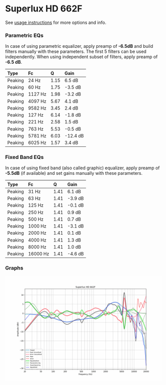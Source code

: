 # Superlux HD 662F
See [usage instructions](https://github.com/jaakkopasanen/AutoEq#usage) for more options and info.

### Parametric EQs
In case of using parametric equalizer, apply preamp of **-6.5dB** and build filters manually
with these parameters. The first 5 filters can be used independently.
When using independent subset of filters, apply preamp of **-6.5 dB**.

| Type    | Fc      |    Q | Gain     |
|:--------|:--------|:-----|:---------|
| Peaking | 24 Hz   | 1.15 | 6.5 dB   |
| Peaking | 60 Hz   | 1.75 | -3.5 dB  |
| Peaking | 1127 Hz | 1.98 | -3.2 dB  |
| Peaking | 4097 Hz | 5.67 | 4.1 dB   |
| Peaking | 9582 Hz | 3.45 | 2.4 dB   |
| Peaking | 127 Hz  | 6.14 | -1.8 dB  |
| Peaking | 221 Hz  | 2.58 | 1.5 dB   |
| Peaking | 763 Hz  | 5.53 | -0.5 dB  |
| Peaking | 5781 Hz | 6.03 | -12.4 dB |
| Peaking | 6025 Hz | 1.57 | 3.4 dB   |

### Fixed Band EQs
In case of using fixed band (also called graphic) equalizer, apply preamp of **-5.5dB**
(if available) and set gains manually with these parameters.

| Type    | Fc       |    Q | Gain    |
|:--------|:---------|:-----|:--------|
| Peaking | 31 Hz    | 1.41 | 6.1 dB  |
| Peaking | 63 Hz    | 1.41 | -3.9 dB |
| Peaking | 125 Hz   | 1.41 | -0.1 dB |
| Peaking | 250 Hz   | 1.41 | 0.9 dB  |
| Peaking | 500 Hz   | 1.41 | 0.7 dB  |
| Peaking | 1000 Hz  | 1.41 | -3.1 dB |
| Peaking | 2000 Hz  | 1.41 | 0.1 dB  |
| Peaking | 4000 Hz  | 1.41 | 1.3 dB  |
| Peaking | 8000 Hz  | 1.41 | 1.0 dB  |
| Peaking | 16000 Hz | 1.41 | -4.6 dB |

### Graphs
![](./Superlux%20HD%20662F.png)